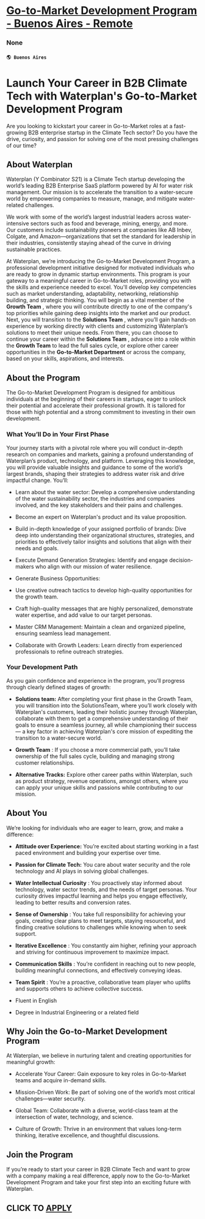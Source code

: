 # [Go-to-Market Development Program - Buenos Aires - Remote](https://www.remotewlb.com/apply/go-to-market-development-program-buenos-aires-remote)  
### None  
#### `🌎 Buenos Aires`  

# **Launch Your Career in B2B Climate Tech with Waterplan's Go-to-Market Development Program**  
  

Are you looking to kickstart your career in Go-to-Market roles at a fast-growing B2B enterprise startup in the Climate Tech sector? Do you have the drive, curiosity, and passion for solving one of the most pressing challenges of our time?

##  **About Waterplan**

Waterplan (Y Combinator S21) is a Climate Tech startup developing the world’s leading B2B Enterprise SaaS platform powered by AI for water risk management. Our mission is to accelerate the transition to a water-secure world by empowering companies to measure, manage, and mitigate water-related challenges.

We work with some of the world’s largest industrial leaders across water-intensive sectors such as food and beverage, mining, energy, and more. Our customers include sustainability pioneers at companies like AB Inbev, Colgate, and Amazon—organizations that set the standard for leadership in their industries, consistently staying ahead of the curve in driving sustainable practices.

At Waterplan, we’re introducing the Go-to-Market Development Program, a professional development initiative designed for motivated individuals who are ready to grow in dynamic startup environments. This program is your gateway to a meaningful career in Go-to-Market roles, providing you with the skills and experience needed to excel. You'll develop key competencies such as market understanding, adaptability, networking, relationship building, and strategic thinking. You will begin as a vital member of the **Growth Team** , where you will contribute directly to one of the company's top priorities while gaining deep insights into the market and our product. Next, you will transition to the **Solutions Team** , where you’ll gain hands-on experience by working directly with clients and customizing Waterplan’s solutions to meet their unique needs. From there, you can choose to continue your career within the **Solutions Team** , advance into a role within the **Growth Team** to lead the full
sales cycle, or explore other career opportunities in the **Go-to-Market Department** or across the company, based on your skills, aspirations, and interests.

##  **About the Program**

The Go-to-Market Development Program is designed for ambitious individuals at the beginning of their careers in startups, eager to unlock their potential and accelerate their professional growth. It is tailored for those with high potential and a strong commitment to investing in their own development.

###  **What You’ll Do in Your First Phase**

Your journey starts with a pivotal role where you will conduct in-depth research on companies and markets, gaining a profound understanding of Waterplan’s product, technology, and platform. Leveraging this knowledge, you will provide valuable insights and guidance to some of the world’s largest brands, shaping their strategies to address water risk and drive impactful change. You’ll:

  * Learn about the water sector: Develop a comprehensive understanding of the water sustainability sector, the industries and companies involved, and the key stakeholders and their pains and challenges.

  * Become an expert on Waterplan's product and its value proposition.

  * Build in-depth knowledge of your assigned portfolio of brands: Dive deep into understanding their organizational structures, strategies, and priorities to effectively tailor insights and solutions that align with their needs and goals.

  * Execute Demand Generation Strategies: Identify and engage decision-makers who align with our mission of water resilience.

  * Generate Business Opportunities: 

  * Use creative outreach tactics to develop high-quality opportunities for the growth team.

  * Craft high-quality messages that are highly personalized, demonstrate water expertise, and add value to our target personas.

  * Master CRM Management: Maintain a clean and organized pipeline, ensuring seamless lead management.

  * Collaborate with Growth Leaders: Learn directly from experienced professionals to refine outreach strategies.

###  **Your Development Path**

As you gain confidence and experience in the program, you’ll progress through clearly defined stages of growth:

  *  **Solutions team:** After completing your first phase in the Growth Team, you will transition into the SolutionsTeam, where you’ll work closely with Waterplan's customers, leading their holistic journey through Waterplan, collaborate with them to get a comprehensive understanding of their goals to ensure a seamless journey, all while championing their success — a key factor in achieving Waterplan's core mission of expediting the transition to a water-secure world.

  *  **Growth Team** : If you choose a more commercial path, you’ll take ownership of the full sales cycle, building and managing strong customer relationships.

  *  **Alternative Tracks:** Explore other career paths within Waterplan, such as product strategy, revenue operations, amongst others, where you can apply your unique skills and passions while contributing to our mission.

##  **About You**

We’re looking for individuals who are eager to learn, grow, and make a difference:

  *  **Attitude over Experience:** You’re excited about starting working in a fast paced environment and building your expertise over time.

  *  **Passion for Climate Tech:** You care about water security and the role technology and AI plays in solving global challenges.

  *  **Water Intellectual Curiosity** : You proactively stay informed about technology, water sector trends, and the needs of target personas. Your curiosity drives impactful learning and helps you engage effectively, leading to better results and conversion rates.

  *  **Sense of Ownership** : You take full responsibility for achieving your goals, creating clear plans to meet targets, staying resourceful, and finding creative solutions to challenges while knowing when to seek support.

  *  **Iterative Excellence** : You constantly aim higher, refining your approach and striving for continuous improvement to maximize impact.

  *  **Communication Skills** : You’re confident in reaching out to new people, building meaningful connections, and effectively conveying ideas.

  *  **Team Spirit** : You’re a proactive, collaborative team player who uplifts and supports others to achieve collective success.

  * Fluent in English 

  * Degree in Industrial Engineering or a related field

##  **Why Join the Go-to-Market Development Program**

At Waterplan, we believe in nurturing talent and creating opportunities for meaningful growth:

  * Accelerate Your Career: Gain exposure to key roles in Go-to-Market teams and acquire in-demand skills.

  * Mission-Driven Work: Be part of solving one of the world’s most critical challenges—water security.

  * Global Team: Collaborate with a diverse, world-class team at the intersection of water, technology, and science.

  * Culture of Growth: Thrive in an environment that values long-term thinking, iterative excellence, and thoughtful discussions.  
  

## Join the Program  
  

If you’re ready to start your career in B2B Climate Tech and want to grow with a company making a real difference, apply now to the Go-to-Market Development Program and take your first step into an exciting future with Waterplan.

  
## CLICK TO [APPLY](https://www.remotewlb.com/apply/go-to-market-development-program-buenos-aires-remote)


